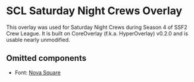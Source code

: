 # SCL Saturday Night Crews Overlay
This overlay was used for Saturday Night Crews during Season 4 of SSF2 Crew League. It is built on CoreOverlay (f.k.a. HyperOverlay) v0.2.0 and is usable nearly unmodified.

## Omitted components
- Font: [Nova Square](https://fonts.google.com/specimen/Nova+Square)